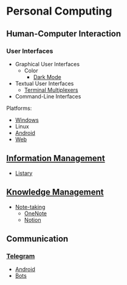 # Personal Computing
## Human-Computer Interaction
### User Interfaces
- Graphical User Interfaces
  - Color
    - [Dark Mode](UI/GUI/Color/Dark%20Mode.md)
- Textual User Interfaces
  - [Terminal Multiplexers](UI/TUI/Terminal%20Multiplexers.md)
- Command-Line Interfaces

Platforms:
- [Windows](https://github.com/Chaoses-Ib/Windows#user-interfaces)
- Linux
- [Android](https://github.com/Chaoses-Ib/Linux#gui)
- [Web](https://github.com/Chaoses-Ib/Web)

## [Information Management](Information%20Management/README.md)
- [Listary](Information%20Management/Listary/README.md)

## [Knowledge Management](Knowledge%20Management/README.md)
- [Note-taking](Knowledge%20Management/Note-taking/README.md)
  - [OneNote](Knowledge%20Management/Note-taking/OneNote/README.md)
  - [Notion](Knowledge%20Management/Note-taking/Notion/README.md)

## Communication
### [Telegram](Communication/Telegram/README.md)
- [Android](Communication/Telegram/Android.md)
- [Bots](Communication/Telegram/Bots.md)
